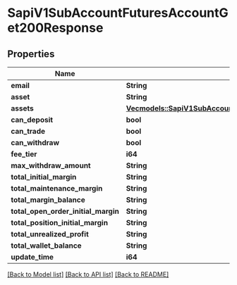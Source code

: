 # SapiV1SubAccountFuturesAccountGet200Response

## Properties

Name | Type | Description | Notes
------------ | ------------- | ------------- | -------------
**email** | **String** |  | 
**asset** | **String** |  | 
**assets** | [**Vec<models::SapiV1SubAccountFuturesAccountGet200ResponseAssetsInner>**](_sapi_v1_sub_account_futures_account_get_200_response_assets_inner.md) |  | 
**can_deposit** | **bool** |  | 
**can_trade** | **bool** |  | 
**can_withdraw** | **bool** |  | 
**fee_tier** | **i64** |  | 
**max_withdraw_amount** | **String** |  | 
**total_initial_margin** | **String** |  | 
**total_maintenance_margin** | **String** |  | 
**total_margin_balance** | **String** |  | 
**total_open_order_initial_margin** | **String** |  | 
**total_position_initial_margin** | **String** |  | 
**total_unrealized_profit** | **String** |  | 
**total_wallet_balance** | **String** |  | 
**update_time** | **i64** |  | 

[[Back to Model list]](../README.md#documentation-for-models) [[Back to API list]](../README.md#documentation-for-api-endpoints) [[Back to README]](../README.md)


